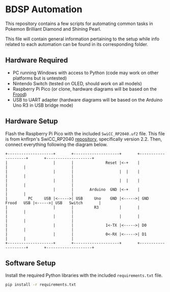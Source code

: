 # BDSP Automation

This repository contains a few scripts for automating common tasks in Pokemon Brilliant Diamond and Shining Pearl.

This file will contain general information pertaining to the setup while info related to each automation can be found in its corresponding folder.

## Hardware Required

* PC running Windows with access to Python (code may work on other platforms but is untested)
* Nintendo Switch (tested on OLED, should work on all models)
* Raspberry Pi Pico (or clone, hardware diagrams will be based on the [Frood](https://42keebs.eu/shop/parts/controllers/frood-rp2040-pro-micro-controller/))
* USB to UART adapter (hardware diagrams will be based on the Arduino Uno R3 in USB bridge mode)

## Hardware Setup

Flash the Raspberry Pi Pico with the included `SwiCC_RP2040.uf2` file. This file is from knflrpn's SwiCC_RP2040 [repository](https://github.com/knflrpn/SwiCC_RP2040), specifically version 2.2. Then, connect everything following the diagram below.

```
+--------------------+       +--------------------+       +--------------------+       +--------------------+
|                    |       |              Reset |<-+    |                    |       |                    |
|                    |       |                    |  |    |                    |       |                    |
|                    |       |                    |  |    |                    |       |                    |
|                    |       |       Arduino  GND |<-+    |                    |       |                    |
|         PC     USB |<----->| USB     Uno    GND |<----->| GND    Frood   USB |<----->| USB   Switch       |
|                    |       |         R3         |       |                    |       |                    |
|                    |       |                    |       |                    |       |                    |
|                    |       |              1<-TX |<----->| D0                 |       |                    |
|                    |       |              0<-RX |<----->| D1                 |       |                    |
+--------------------+       +--------------------+       +--------------------+       +--------------------+
```

## Software Setup

Install the required Python libraries with the included `requirements.txt` file.

``` bash
pip install -r requirements.txt
```
